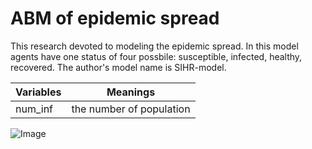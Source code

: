 # ABM of epidemic spread
This research devoted to modeling the epidemic spread. In this model agents have one status of four possbile: susceptible, infected, healthy, recovered. The author's model name is SIHR-model.

Variables|Meanings
---|---
num_inf|the number of population
![Image](/C:/Users/kirill/Pictures/Screenshots/step_1.png)
